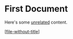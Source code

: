 # First Document

Here's some [unrelated] content.

[unrelated]: http://unrelated.com 'This link should not be changed'

[[file-without-title]]

[//begin]: # "Autogenerated link references for markdown compatibility"
[file-without-title]: file-without-title "file-without-title"
[//end]: # "Autogenerated link references"
